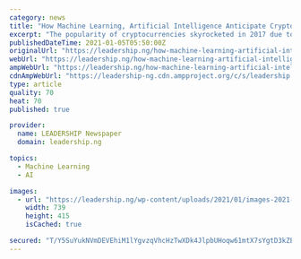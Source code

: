```yaml
---
category: news
title: "How Machine Learning, Artificial Intelligence Anticipate Cryptocurrency Price?"
excerpt: "The popularity of cryptocurrencies skyrocketed in 2017 due to a few continuous months of an exponential development of their showcase capitalization. The"
publishedDateTime: 2021-01-05T05:50:00Z
originalUrl: "https://leadership.ng/how-machine-learning-artificial-intelligence-anticipate-cryptocurrency-price/"
webUrl: "https://leadership.ng/how-machine-learning-artificial-intelligence-anticipate-cryptocurrency-price/"
ampWebUrl: "https://leadership.ng/how-machine-learning-artificial-intelligence-anticipate-cryptocurrency-price/amp/"
cdnAmpWebUrl: "https://leadership-ng.cdn.ampproject.org/c/s/leadership.ng/how-machine-learning-artificial-intelligence-anticipate-cryptocurrency-price/amp/"
type: article
quality: 70
heat: 70
published: true

provider:
  name: LEADERSHIP Newspaper
  domain: leadership.ng

topics:
  - Machine Learning
  - AI

images:
  - url: "https://leadership.ng/wp-content/uploads/2021/01/images-2021-01-05T062604.468.jpeg"
    width: 739
    height: 415
    isCached: true

secured: "T/Y5SuYukNVmDEVEhiM1lYgvzqVhcHzTwXDk4JlpbUHoqw61mtX7sYgtD3kZEFXy/PKhAZPK1LrYPjYqvEoU2pTPdlnbOH/l5Wrk9HJjR015RZU5w7uQh6Fvefkt/5fXXDNmAcBk3M1ki6/pbMW4rQvapIMPDeTtdblF2kmcgE7jWqIQ3pQSI0O1l07G4HgL/rBqEB3vzdjNCpW5FlfA63Natm9b2mhQnAiGt5p90gxgHiYd3IwAN08oPwEfPt71J/WYtlmuLMnEXyum6gLYWItWefpQGttkdlwo95cpIkdgVg28/PI58Lw8oVlgI5sK9ajrUFTYYGhj6vZikO7GWiN3pULfikLnCT93DIT67Cs=;HaHDcPvfYmVyw0GFXDFJCA=="
---
```


